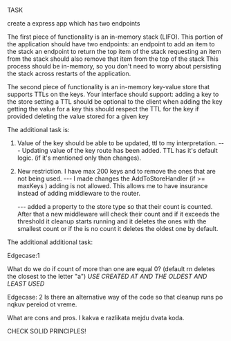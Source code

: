 TASK

create a express app which has two endpoints

The first piece of functionality is an in-memory stack (LIFO). This portion of the application should have two endpoints:
an endpoint to add an item to the stack
an endpoint to return the top item of the stack
requesting an item from the stack should also remove that item from the top of the stack
This process should be in-memory, so you don't need to worry about persisting the stack across restarts of the application.

The second piece of functionality is an in-memory key-value store that supports TTLs on the keys. Your interface should support:
adding a key to the store
setting a TTL should be optional to the client when adding the key
getting the value for a key
this should respect the TTL for the key if provided
deleting the value stored for a given key

The additional task is:

1. Value of the key should be able to be updated, ttl to my interpretation.
   --- Updating value of the key route has been added. TTL has it's default logic. (if it's mentioned only then changes).

2. New restriction. I have max 200 keys and to remove the ones that are not being used.
   --- I made changes the AddToStoreHandler (if >= maxKeys ) adding is not allowed. This allows me to have insurance instead of adding middleware to the router.

   --- added a property to the store type so that their count is counted. After that a new middleware will check their count and if it exceeds the threshold it cleanup starts running and it deletes the ones with the smallest count or if the is no count it deletes the oldest one by default.

The additional additional task:

Edgecase:1

What do we do if count of more than one are equal 0? (default rn deletes the closest to the letter "a")
_USE CREATED AT AND THE OLDEST AND LEAST USED_

Edgecase: 2
Is there an alternative way of the code so that cleanup runs po nqkuv pereiod ot vreme.

What are cons and pros.
I kakva e razlikata mejdu dvata koda.

CHECK SOLID PRINCIPLES!
